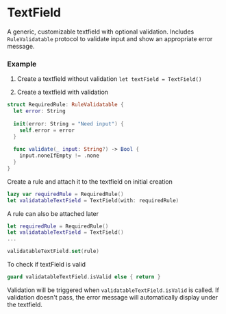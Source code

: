 #  TextField

A generic, customizable textfield with optional validation.
Includes `RuleValidatable` protocol to validate input and show an appropriate error message.

### Example

1. Create a textfield without validation
`let textField = TextField()`

2. Create a textfield with validation
```swift
struct RequiredRule: RuleValidatable {
  let error: String
  
  init(error: String = "Need input") {
    self.error = error
  }
  
  func validate(_ input: String?) -> Bool {
    input.noneIfEmpty != .none
  }
}
```

Create a rule and attach it to the textfield on initial creation
```swift
lazy var requiredRule = RequiredRule()
let validatableTextField = TextField(with: requiredRule)
```

A rule can also be attached later
```swift
let requiredRule = RequiredRule()
let validatableTextField = TextField()
...

validatableTextField.set(rule)
```

To check if textField is valid
```swift
guard validatableTextField.isValid else { return }
```

Validation will be triggered when `validatableTextField.isValid` is called. If validation doesn't pass, the error message will automatically display under the textfield.

